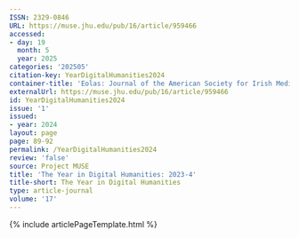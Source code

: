 ```yaml
---
ISSN: 2329-0846
URL: https://muse.jhu.edu/pub/16/article/959466
accessed:
- day: 19
  month: 5
  year: 2025
categories: '202505'
citation-key: YearDigitalHumanities2024
container-title: 'Eolas: Journal of the American Society for Irish Medieval Studies'
externalUrl: https://muse.jhu.edu/pub/16/article/959466
id: YearDigitalHumanities2024
issue: '1'
issued:
- year: 2024
layout: page
page: 89-92
permalink: /YearDigitalHumanities2024
review: 'false'
source: Project MUSE
title: 'The Year in Digital Humanities: 2023-4'
title-short: The Year in Digital Humanities
type: article-journal
volume: '17'
---
```

{% include articlePageTemplate.html %}